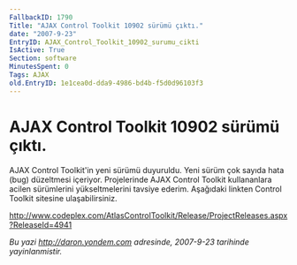 ```yaml
---
FallbackID: 1790
Title: "AJAX Control Toolkit 10902 sürümü çıktı."
date: "2007-9-23"
EntryID: AJAX_Control_Toolkit_10902_surumu_cikti
IsActive: True
Section: software
MinutesSpent: 0
Tags: AJAX
old.EntryID: 1e1cea0d-dda9-4986-bd4b-f5d0d96103f3
---
```

# AJAX Control Toolkit 10902 sürümü çıktı.
AJAX Control Toolkit'in yeni sürümü duyuruldu. Yeni sürüm çok sayıda
hata (bug) düzeltmesi içeriyor. Projelerinde AJAX Control Toolkit
kullananlara acilen sürümlerini yükseltmelerini tavsiye ederim.
Aşağıdaki linkten Control Toolkit sitesine ulaşabilirsiniz.

<http://www.codeplex.com/AtlasControlToolkit/Release/ProjectReleases.aspx?ReleaseId=4941>



*Bu yazi http://daron.yondem.com adresinde, 2007-9-23 tarihinde yayinlanmistir.*
